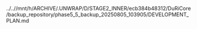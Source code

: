 ../..//mnt/h/ARCHIVE/.UNWRAP/D/STAGE2_INNER/ecb384b48312/DuRiCore/backup_repository/phase5_5_backup_20250805_103905/DEVELOPMENT_PLAN.md